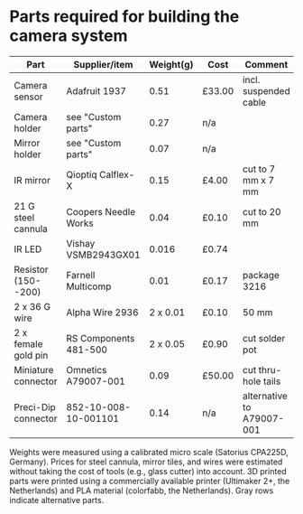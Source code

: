 Parts required for building the camera system
=============================================

| **Part** | **Supplier/item** | **Weight(g)** | **Cost** | **Comment** |
| -------- | ----------------- | ------------- | -------- | ----------- |
Camera sensor | Adafruit 1937 | 0.51 | £33.00 | incl. suspended cable |
Camera holder | see "Custom parts" | 0.27 | n/a |
Mirror holder | see "Custom parts" | 0.07 | n/a |
IR mirror | Qioptiq Calflex-X | 0.15 | £4.00 | cut to 7 mm x 7 mm |
21 G steel cannula | Coopers Needle Works | 0.04 | £0.10 | cut to 20 mm |
IR LED | Vishay VSMB2943GX01 | 0.016 | £0.74 | |
Resistor (150--200) | Farnell Multicomp | 0.01 | £0.17 | package 3216 |
2 x 36 G wire | Alpha Wire 2936 | 2 x 0.01 | £0.10 | 50 mm |
2 x female gold pin | RS Components 481-500 | 2 x 0.05 | £0.90 | cut solder pot |
Miniature connector | Omnetics A79007-001 | 0.09 | £50.00 | cut thru-hole tails |
Preci-Dip connector | 852-10-008-10-001101 | 0.14 | n/a | alternative to A79007-001 |

Weights were measured using a calibrated micro scale (Satorius CPA225D, Germany). Prices for steel cannula, mirror tiles, and wires were estimated without taking the cost of tools (e.g., glass cutter) into account. 3D printed parts were printed using a commercially available printer (Ultimaker 2+, the Netherlands) and PLA material (colorfabb, the Netherlands). Gray rows indicate alternative parts.

